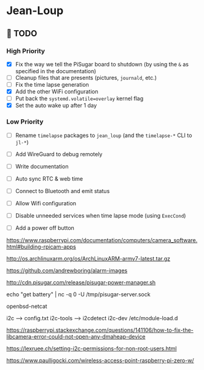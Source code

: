 # Jean-Loup

## 🚧 TODO
### High Priority
- [x] Fix the way we tell the PiSugar board to shutdown (by using the `&` as specified in the documentation)
- [ ] Cleanup files that are presents (pictures, `journald`, etc.)
- [ ] Fix the time lapse generation
- [x] Add the other WiFi configuration
- [ ] Put back the `systemd.volatile=overlay` kernel flag
- [x] Set the auto wake up after 1 day
### Low Priority
- [ ] Rename `timelapse` packages to `jean_loup` (and the `timelapse-*` CLI to `jl-*`)
- [ ] Add WireGuard to debug remotely
- [ ] Write documentation
- [ ] Auto sync RTC & web time
- [ ] Connect to Bluetooth and emit status
- [ ] Allow Wifi configuration
- [ ] Disable unneeded services when time lapse mode (using `ExecCond`)
- [ ] Add a power off button


https://www.raspberrypi.com/documentation/computers/camera_software.html#building-rpicam-apps

http://os.archlinuxarm.org/os/ArchLinuxARM-armv7-latest.tar.gz


https://github.com/andrewboring/alarm-images

http://cdn.pisugar.com/release/pisugar-power-manager.sh

echo "get battery" | nc -q 0 -U /tmp/pisugar-server.sock

openbsd-netcat

i2c --> config.txt
i2c-tools --> i2cdetect
i2c-dev /etc/module-load.d

https://raspberrypi.stackexchange.com/questions/141106/how-to-fix-the-libcamera-error-could-not-open-any-dmaheap-device

https://lexruee.ch/setting-i2c-permissions-for-non-root-users.html

https://www.paulligocki.com/wireless-access-point-raspberry-pi-zero-w/
